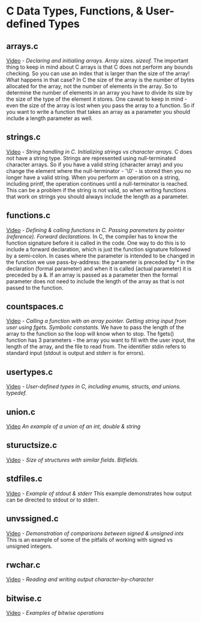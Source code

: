 # C Data Types, Functions, & User-defined Types

## arrays.c

[Video](https://youtu.be/ESClcnxF1N0) - *Declaring and initialiing arrays.  Array sizes.  sizeof.*
The important thing to keep in mind about C arrays is that C does not perform any bounds checking.  So you can use an index that is larger than the size of the array!  What happens in that case?  In C the size of the array is the number of bytes allocated for the array, not the number of elements in the array.  So to determine the number of elements in an array you have to divide its size by the size of the type of the element it stores.  One caveat to keep in mind - even the size of the array is lost when you pass the array to a function.  So if you want to write a function that takes an array as a parameter you should include a length parameter as well.

## strings.c

[Video](https://youtu.be/T5wY4QX_UkE) - *String handling in C.  Initializing strings vs character arrays.*
C does not have a string type.  Strings are represented using null-terminated character arrays.  So if you have a valid string (character array) and you change the element where the null-terminator - '\0' - is stored then you no longer have a valid string.  When you perform an operation on a string, including printf, the operation continues until a null-terminator is reached.  This can be a problem if the string is not valid, so when writing functions that work on strings you should always include the length as a parameter.

## functions.c

[Video](https://youtu.be/4Ha7L_ub8uQ) - *Defining & calling functions in C. Passing paremeters by pointer (reference).  Forward declarations.*
In C, the compiler has to know the function signature before it is called in the code.  One way to do this is to include a forward declaration, which is just the function signature followed by a semi-colon.  In cases where the parameter is intended to be changed in the function we use pass-by-address: the parameter is preceded by * in the declaration (formal parameter) and when it is called (actual parameter) it is preceded by a &.  If an array is passed as a parameter then the formal parameter does not need to include the length of the array as that is not passed to the function.

## countspaces.c

[Video](https://youtu.be/Mysm2AS6Inc) - *Calling a function with an array pointer.  Getting string input from user using fgets.  Symbolic constants.*
We have to pass the length of the array to the function so the loop will know when to stop.  The fgets() function has 3 parameters - the array you want to fill with the user input, the length of the array, and the file to read from.  The identifier stdin refers to standard input (stdout is output and stderr is for errors).

## usertypes.c

[Video](https://youtu.be/p127cSHXHs4) - *User-defined types in C, including enums, structs, and unions.  typedef.*

## union.c

[Video](https://youtu.be/UCDsmTC-FTE)
*An example of a union of an int, double & string*

## stuructsize.c

[Video](https://youtu.be/Llz6LeDT0YU) - *Size of structures with similar fields.  Bitfields.*

## stdfiles.c

[Video](https://youtu.be/1vKcUoc7FWU) - *Example of stdout & stderr*
This example demonstrates how output can be directed to stdout or to stderr.

## unvssigned.c

[Video](https://youtu.be/fuJwzxuGoeE) - *Demonstration of comparisons between signed & unsigned ints*
This is an example of some of the pitfalls of working with signed vs unsigned integers.

## rwchar.c

[Video](https://youtu.be/Az4fBCu8Xg0) - *Reading and writing output character-by-character*

## bitwise.c

[Video](https://youtu.be/8XIK3HlAjg0) - *Examples of bitwise operations*
